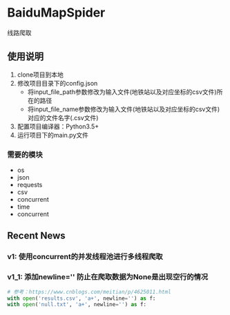 # BaiduMapSpider
线路爬取

## 使用说明
1. clone项目到本地
2. 修改项目目录下的config.json 
    - 将input_file_path参数修改为输入文件(地铁站以及对应坐标的csv文件)所在的路径
    - 将input_file_name参数修改为输入文件(地铁站以及对应坐标的csv文件)对应的文件名字(.csv文件)
3. 配置项目编译器：Python3.5+
4. 运行项目下的main.py文件

### 需要的模块
- os
- json
- requests
- csv
- concurrent
- time
- concurrent

## Recent News
### v1: 使用concurrent的并发线程池进行多线程爬取

### v1_1: 添加newline='' 防止在爬取数据为None是出现空行的情况

```python
# 参考：https://www.cnblogs.com/meitian/p/4625011.html
with open('results.csv', 'a+', newline='') as f:
with open('null.txt', 'a+', newline='') as f:
```